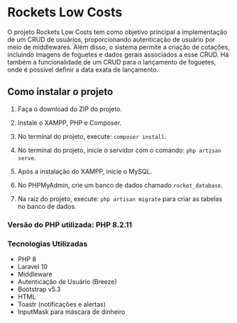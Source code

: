 # Rockets Low Costs

O projeto Rockets Low Costs tem como objetivo principal a implementação de um CRUD de usuários, proporcionando autenticação de usuário por meio de middlewares. Além disso, o sistema permite a criação de cotações, incluindo imagens de foguetes e dados gerais associados a esse CRUD. Há também a funcionalidade de um CRUD para o lançamento de foguetes, onde é possível definir a data exata de lançamento.

## Como instalar o projeto

1. Faça o download do ZIP do projeto.
2. Instale o XAMPP, PHP e Composer.
3. No terminal do projeto, execute: `composer install`.
4. No terminal do projeto, inicie o servidor com o comando: `php artisan serve`.

5. Após a instalação do XAMPP, inicie o MySQL.
6. No PHPMyAdmin, crie um banco de dados chamado `rocket_database`.
7. Na raiz do projeto, execute: `php artisan migrate` para criar as tabelas no banco de dados.

### Versão do PHP utilizada: PHP 8.2.11

### Tecnologias Utilizadas

- PHP 8
- Laravel 10
- Middleware
- Autenticação de Usuário (Breeze)
- Bootstrap v5.3
- HTML
- Toastr (notificações e alertas)
- InputMask para máscara de dinheiro

